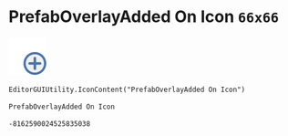 # PrefabOverlayAdded On Icon `66x66`
<img src="/img/PrefabOverlayAdded%20On%20Icon.png" width=66 height=66>

``` CSharp
EditorGUIUtility.IconContent("PrefabOverlayAdded On Icon")
```
```
PrefabOverlayAdded On Icon
```
```
-8162590024525835038
```
